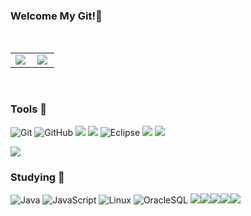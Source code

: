 ### Welcome My Git!👋

<br/>
<p align="center" style=scroll="no">
  <table>
    <tr>
      <td align="top" width="50%">
      <img src="https://github-readme-stats.vercel.app/api?username=eunyeoung22&count_private=true&show_icons=true&theme=buefy&hide_border=true" align="left" style="max-width: 100%" />
      </td>
      <td align="top" width="50%">
        <img src="https://github-readme-stats.vercel.app/api/top-langs/?username=eunyeoung22&hide=jupyter%20notebook&layout=compact&hide_border=true" align="left" style="max-width: 100%" />
      </td>
    </tr>
  </table>
</p><br/>

### Tools 🔧

![Git](https://img.shields.io/badge/Git-F05032.svg?style=for-the-badge&logo=Git&logoColor=white)
![GitHub](https://img.shields.io/badge/GitHub-181717.svg?style=for-the-badge&logo=GitHub&logoColor=white)
<img src="https://img.shields.io/badge/Anaconda-44A833?style=for-the-badge&logo=Anaconda&logoColor=white">
<img src="https://img.shields.io/badge/Visual Studio Code-007ACC?style=for-the-badge&logo=Visual Studio&logoColor=white">
![Eclipse](https://img.shields.io/badge/Eclipse-2C2255.svg?style=for-the-badge&logo=Eclipse&logoColor=white)
<img src="https://img.shields.io/badge/Jira-0052CC?style=flat&logo=Jira&logoColor=white"/>
<img src="https://img.shields.io/badge/Figma-F24E1E?style=flat&logo=Figma&logoColor=white"/>

<img src="https://img.shields.io/badge/sourcetree-0052CC?style=flat&logo=sourcetree&logoColor=white" />
<br/>

### Studying 📖

![Java](https://img.shields.io/badge/java-007396.svg?style=for-the-badge&logo=java&logoColor=white)
![JavaScript](https://img.shields.io/badge/javascript-%23323330.svg?style=for-the-badge&logo=javascript&logoColor=%23F7DF1E)
![Linux](https://img.shields.io/badge/linux-FCC624.svg?style=for-the-badge&logo=linux&logoColor=white)
![OracleSQL](https://img.shields.io/badge/oracle-F80000.svg?style=for-the-badge&logo=oracle&logoColor=white)
<img src="https://img.shields.io/badge/mysql-4479A1?style=flat&logo=mysql&logoColor=white" /><img src="https://img.shields.io/badge/springboot-6DB33F?style=flat&logo=springboot&logoColor=white" /><img src="https://img.shields.io/badge/react-61DAFB?style=flat&logo=react&logoColor=white" /><img src="https://img.shields.io/badge/reactquery-FF4154?style=flat&logo=reactquery&logoColor=white" /><img src="https://img.shields.io/badge/redux-764ABC?style=flat&logo=redux&logoColor=white" />

<!--
**eunyeoung22/eunyeoung22** is a ✨ _special_ ✨ repository because its `README.md` (this file) appears on your GitHub profile.

Here are some ideas to get you started:

- 🔭 I’m currently working on ...
- 🌱 I’m currently learning ...
- 👯 I’m looking to collaborate on ...
- 🤔 I’m looking for help with ...
- 💬 Ask me about ...
- 📫 How to reach me: ...
- 😄 Pronouns: ...
- ⚡ Fun fact: ...
-->
